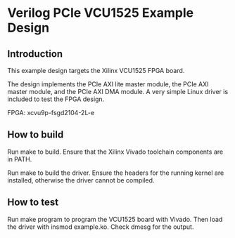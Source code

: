 # Verilog PCIe VCU1525 Example Design

## Introduction

This example design targets the Xilinx VCU1525 FPGA board.

The design implements the PCIe AXI lite master module, the PCIe AXI master
module, and the PCIe AXI DMA module.  A very simple Linux driver is included
to test the FPGA design.

FPGA: xcvu9p-fsgd2104-2L-e

## How to build

Run make to build.  Ensure that the Xilinx Vivado toolchain components are
in PATH.

Run make to build the driver.  Ensure the headers for the running kernel are
installed, otherwise the driver cannot be compiled.

## How to test

Run make program to program the VCU1525 board with Vivado.  Then load the
driver with insmod example.ko.  Check dmesg for the output.


